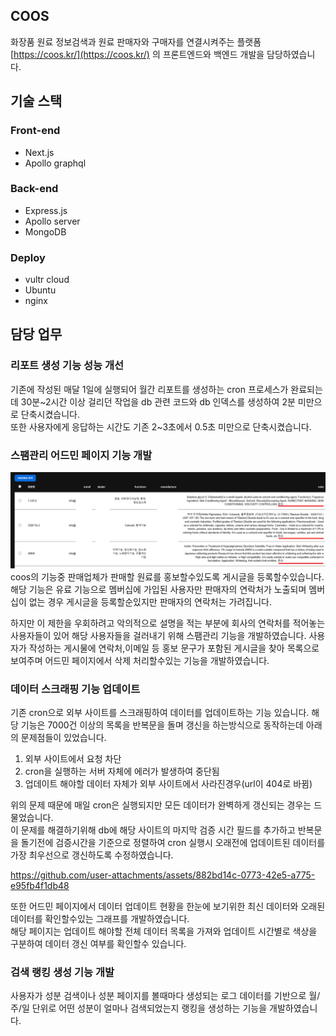 ## COOS
화장품 원료 정보검색과 원료 판매자와 구매자를 연결시켜주는 플랫폼 [https://coos.kr/](https://coos.kr/) 의 프론트엔드와 백엔드 개발을 담당하였습니다.

## 기술 스택

### Front-end
* Next.js
* Apollo graphql

### Back-end
* Express.js
* Apollo server
* MongoDB

### Deploy
* vultr cloud
* Ubuntu
* nginx

## 담당 업무
### 리포트 생성 기능 성능 개선
기존에 작성된 매달 1일에 실행되어 월간 리포트를 생성하는 cron 프로세스가 완료되는데 30분~2시간 이상 걸리던 작업을 db 관련 코드와 db 인덱스를 생성하여 2분 미만으로 단축시켰습니다.  
또한 사용자에게 응답하는 시간도 기존 2~3초에서 0.5초 미만으로 단축시켰습니다.  

### 스팸관리 어드민 페이지 기능 개발
![img](https://github.com/pizza7311/portfolio/blob/main/2025/coos/images/1.png)
coos의 기능중 판매업체가 판매할 원료를 홍보할수있도록 게시글을 등록할수있습니다. 해당 기능은 유료 기능으로 멤버십에 가입된 사용자만 판매자의 연락처가 노출되며 멤버십이 없는 경우 게시글을 등록할순있지만 판매자의 연락처는 가려집니다.  
  
하지만 이 제한을 우회하려고 악의적으로 설명을 적는 부분에 회사의 연락처를 적어놓는 사용자들이 있어 해당 사용자들을 걸러내기 위해 스팸관리 기능을 개발하였습니다.
사용자가 작성하는 게시물에 연락처,이메일 등 홍보 문구가 포함된 게시글을 찾아 목록으로 보여주며 어드민 페이지에서 삭제 처리할수있는 기능을 개발하였습니다.  
  
### 데이터 스크래핑 기능 업데이트
기존 cron으로 외부 사이트를 스크래핑하여 데이터를 업데이트하는 기능 있습니다. 해당 기능은 7000건 이상의 목록을 반복문을 돌며 갱신을 하는방식으로 동작하는데 아래의 문제점들이 있었습니다.  
1. 외부 사이트에서 요청 차단
2. cron을 실행하는 서버 자체에 에러가 발생하여 중단됨
3. 업데이트 해야할 데이터 자체가 외부 사이트에서 사라진경우(url이 404로 바뀜)

위의 문제 때문에 매일 cron은 실행되지만 모든 데이터가 완벽하게 갱신되는 경우는 드물었습니다.  
이 문제를 해결하기위해 db에 해당 사이트의 마지막 검증 시간 필드를 추가하고 반복문을 돌기전에 검증시간을 기준으로 정렬하여 cron 실행시 오래전에 업데이트된 데이터를 가장 최우선으로 갱신하도록 수정하였습니다.  

https://github.com/user-attachments/assets/882bd14c-0773-42e5-a775-e95fb4f1db48

또한 어드민 페이지에서 데이터 업데이트 현황을 한눈에 보기위한 최신 데이터와 오래된 데이터를 확인할수있는 그래프를 개발하였습니다.  
해당 페이지는 업데이트 해야할 전체 데이터 목록을 가져와 업데이트 시간별로 색상을 구분하여 데이터 갱신 여부를 확인할수 있습니다.  


### 검색 랭킹 생성 기능 개발
사용자가 성분 검색이나 성분 페이지를 볼때마다 생성되는 로그 데이터를 기반으로 월/주/일 단위로 어떤 성분이 얼마나 검색되었는지 랭킹을 생성하는 기능을 개발하였습니다.


